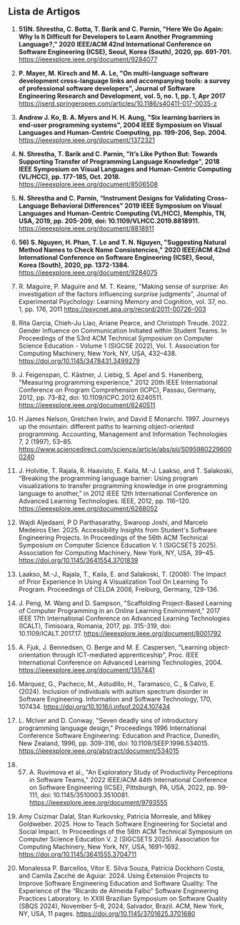 ## Lista de Artigos

1. **51)N. Shrestha, C. Botta, T. Barik and C. Parnin, "Here We Go Again: Why Is It Difficult for Developers to Learn Another Programming Language?," 2020 IEEE/ACM 42nd International Conference on Software Engineering (ICSE), Seoul, Korea (South), 2020, pp. 691-701.**
https://ieeexplore.ieee.org/document/9284077

2. **P. Mayer, M. Kirsch and M. A. Le, "On multi-language software development cross-language links and accompanying tools: a survey of professional software developers", Journal of Software Engineering Research and Development, vol. 5, no. 1, pp. 1, Apr 2017**
https://jserd.springeropen.com/articles/10.1186/s40411-017-0035-z


3. **Andrew J. Ko, B. A. Myers and H. H. Aung, "Six learning barriers in end-user programming systems", 2004 IEEE Symposium on Visual Languages and Human-Centric Computing, pp. 199-206, Sep. 2004.**
https://ieeexplore.ieee.org/document/1372321

4. **N. Shrestha, T. Barik and C. Parnin, "It’s Like Python But: Towards Supporting Transfer of Programming Language Knowledge", 2018 IEEE Symposium on Visual Languages and Human-Centric Computing (VL/HCC), pp. 177-185, Oct. 2018.**
https://ieeexplore.ieee.org/document/8506508

5. **N. Shrestha and C. Parnin,  “Instrument Designs for Validating Cross-Language Behavioral Differences" 2019 IEEE Symposium on Visual Languages and Human-Centric Computing (VL/HCC), Memphis, TN, USA, 2019, pp. 205-209, doi: 10.1109/VLHCC.2019.8818911.**
https://ieeexplore.ieee.org/document/8818911


6. **56) S. Nguyen, H. Phan, T. Le and T. N. Nguyen, "Suggesting Natural Method Names to Check Name Consistencies," 2020 IEEE/ACM 42nd International Conference on Software Engineering (ICSE), Seoul, Korea (South), 2020, pp. 1372-1384.**
https://ieeexplore.ieee.org/document/9284075

7. R. Maguire, P. Maguire and M. T. Keane, "Making sense of surprise: An investigation of the factors influencing surprise judgments", Journal of Experimental Psychology: Learning Memory and Cognition, vol. 37, no. 1, pp. 176, 2011 https://psycnet.apa.org/record/2011-00726-003


8. Rita Garcia, Chieh-Ju Liao, Ariane Pearce, and Christoph Treude. 2022. Gender Influence on Communication Initiated within Student Teams. In Proceedings of the 53rd ACM Technical Symposium on Computer Science Education - Volume 1 (SIGCSE 2022), Vol. 1. Association for Computing Machinery, New York, NY, USA, 432–438. https://doi.org/10.1145/3478431.3499279


9. J. Feigenspan, C. Kästner, J. Liebig, S. Apel and S. Hanenberg, "Measuring programming experience," 2012 20th IEEE International Conference on Program Comprehension (ICPC), Passau, Germany, 2012, pp. 73-82, doi: 10.1109/ICPC.2012.6240511.
https://ieeexplore.ieee.org/document/6240511

10. H James Nelson, Gretchen Irwin, and David E Monarchi. 1997. Journeys up the mountain: different paths to learning object-oriented programming. Accounting, Management and Information Technologies 7, 2 (1997), 53–85.
https://www.sciencedirect.com/science/article/abs/pii/S0959802296000240

11. J. Holvitie, T. Rajala, R. Haavisto, E. Kaila, M.-J. Laakso, and T. Salakoski, “Breaking the programming language barrier: Using program visualizations to transfer programming knowledge in one programming language to another,” in 2012 IEEE 12th International Conference on Advanced Learning Technologies. IEEE, 2012, pp. 116–120.
https://ieeexplore.ieee.org/document/6268052

12. Wajdi Aljedaani, P D Parthasarathy, Swaroop Joshi, and Marcelo Medeiros Eler. 2025. Accessibility Insights from Student's Software Engineering Projects. In Proceedings of the 56th ACM Technical Symposium on Computer Science Education V. 1 (SIGCSETS 2025). Association for Computing Machinery, New York, NY, USA, 39–45. https://doi.org/10.1145/3641554.3701839


13. Laakso, M.-J., Rajala, T., Kaila, E. and Salakoski, T. (2008): The Impact of Prior Experience In Using A Visualization Tool On Learning To Program. Proceedings of CELDA 2008, Freiburg, Germany, 129-136.


14. J. Peng, M. Wang and D. Sampson, "Scaffolding Project-Based Learning of Computer Programming in an Online Learning Environment," 2017 IEEE 17th International Conference on Advanced Learning Technologies (ICALT), Timisoara, Romania, 2017, pp. 315-319, doi: 10.1109/ICALT.2017.17.
https://ieeexplore.ieee.org/document/8001792

15. A. Fjuk, J. Bennedsen, O. Berge and M. E. Caspersen, "Learning object-orientation through ICT-mediated apprenticeship", Proc. IEEE International Conference on Advanced Learning Technologies, 2004.
https://ieeexplore.ieee.org/document/1357441

16. Márquez, G., Pacheco, M., Astudillo, H., Taramasco, C., & Calvo, E. (2024). Inclusion of individuals with autism spectrum disorder in Software Engineering. Information and Software Technology, 170, 107434. https://doi.org/10.1016/j.infsof.2024.107434


17. L. McIver and D. Conway, "Seven deadly sins of introductory programming language design," Proceedings 1996 International Conference Software Engineering: Education and Practice, Dunedin, New Zealand, 1996, pp. 309-316, doi: 10.1109/SEEP.1996.534015.
https://ieeexplore.ieee.org/abstract/document/534015

18. 57) A. Ruvimova et al., "An Exploratory Study of Productivity Perceptions in Software Teams," 2022 IEEE/ACM 44th International Conference on Software Engineering (ICSE), Pittsburgh, PA, USA, 2022, pp. 99-111, doi: 10.1145/3510003.3510081.
https://ieeexplore.ieee.org/document/9793555

19. Amy Csizmar Dalal, Stan Kurkovsky, Patricia Morreale, and Mikey Goldweber. 2025. How to Teach Software Engineering for Societal and Social Impact. In Proceedings of the 56th ACM Technical Symposium on Computer Science Education V. 2 (SIGCSETS 2025). Association for Computing Machinery, New York, NY, USA, 1691–1692. https://doi.org/10.1145/3641555.3704711


20. Monalessa P. Barcellos, Vítor E. Silva Souza, Patrícia Dockhorn Costa, and Camila Zacché de Aguiar. 2024. Using Extension Projects to Improve Software Engineering Education and Software Quality: The Experience of the “Ricardo de Almeida Falbo” Software Engineering Practices Laboratory. In XXIII Brazilian Symposium on Software Quality (SBQS 2024), November 5–8, 2024, Salvador, Brazil. ACM, New York, NY, USA, 11 pages. https://doi.org/10.1145/3701625.3701680


